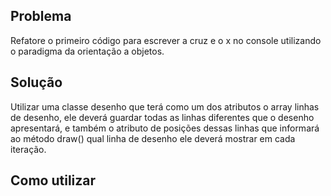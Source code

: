 ## Problema
Refatore o primeiro código para escrever a cruz e o x no console utilizando o paradigma da orientação a objetos.
## Solução
Utilizar uma classe desenho que terá como um dos atributos o array linhas de desenho, ele deverá guardar todas as linhas diferentes que o desenho apresentará, e também o atributo de posições dessas linhas que informará ao método draw() qual linha de desenho ele deverá mostrar em cada iteração.
## Como utilizar
